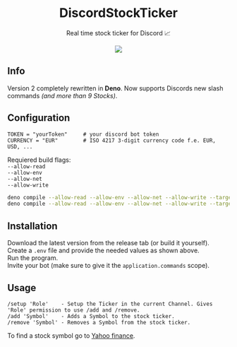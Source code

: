 <h1 align="center">
    DiscordStockTicker
</h2>
<p align="center">
    Real time stock ticker for Discord 📈
</p>
<p align="center">
    <img align="center" src="https://user-images.githubusercontent.com/70487423/111169810-97549b80-85a3-11eb-9ad0-f775e4398f0f.gif"/>
</p>

## Info

Version 2 completely rewritten in **Deno**.
Now supports Discords new slash commands *(and more than 9 Stocks)*.
## Configuration
```env
TOKEN = "yourToken"     # your discord bot token
CURRENCY = "EUR"        # ISO 4217 3-digit currency code f.e. EUR, USD, ...
```
Requiered build flags:
</br>
`--allow-read`
</br>
`--allow-env`
</br>
`--allow-net`
</br>
`--allow-write`
</br>
```bash
deno compile --allow-read --allow-env --allow-net --allow-write --target x86_64-pc-windows-msvc --output ticker_windows_x86_64 main.ts
deno compile --allow-read --allow-env --allow-net --allow-write --target x86_64-unknown-linux-gnu --output ticker_linux_x86_64 main.ts
```
## Installation

Download the latest version from the release tab (or build it yourself).
</br>
Create a `.env` file and provide the needed values as shown above. 
</br>
Run the program.
</br>
Invite your bot (make sure to give it the `application.commands` scope).
## Usage
```
/setup 'Role'    - Setup the Ticker in the current Channel. Gives 'Role' permission to use /add and /remove.
/add 'Symbol'    - Adds a Symbol to the stock ticker.
/remove 'Symbol' - Removes a Symbol from the stock ticker.
```
To find a stock symbol go to [Yahoo finance](https://finance.yahoo.com/).
